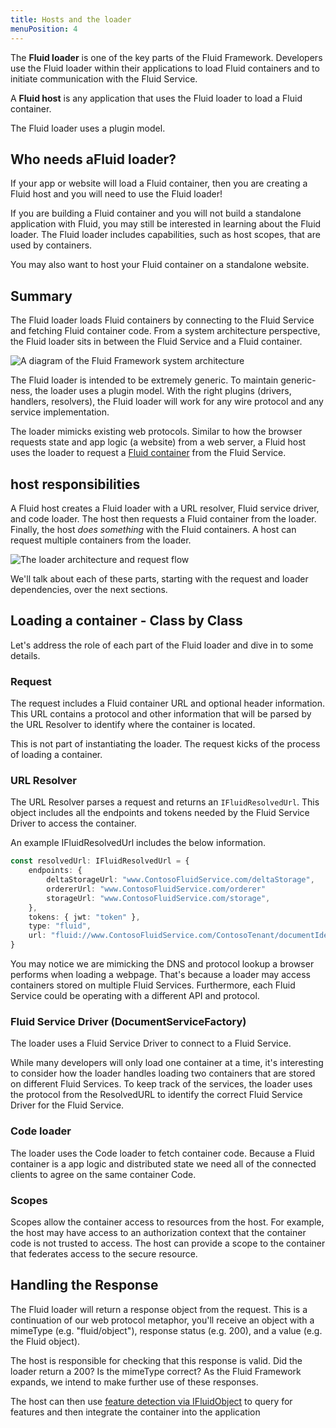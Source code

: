 ```yaml
---
title: Hosts and the loader
menuPosition: 4
---
```


The **Fluid loader** is one of the key parts of the Fluid Framework. Developers use the Fluid loader within their
applications to load Fluid containers and to initiate communication with the Fluid Service.

A **Fluid host** is any application that uses the Fluid loader to load a Fluid container.

The Fluid loader uses a plugin model.


## Who needs aFluid loader?

If your app or website will load a Fluid container, then you are creating a Fluid host and you will need to use the
Fluid loader!

If you are building a Fluid container and you will not build a standalone application with Fluid, you may still be
interested in learning about the Fluid loader. The Fluid loader includes capabilities, such as host scopes, that are used
by containers.

You may also want to host your Fluid container on a standalone website.


## Summary

The Fluid loader loads Fluid containers by connecting to the Fluid Service and fetching Fluid container code. From a
system architecture perspective, the Fluid loader sits in between the Fluid Service and a Fluid container.

![A diagram of the Fluid Framework system architecture](/docs/concepts/architecture.png)

The Fluid loader is intended to be extremely generic. To maintain generic-ness, the loader uses a plugin model. With the
right plugins (drivers, handlers, resolvers), the Fluid loader will work for any wire protocol and any service
implementation.

The loader mimicks existing web protocols. Similar to how the browser requests state and app logic (a website) from a
web server, a Fluid host uses the loader to request a [Fluid container](./containers-runtime.md) from the Fluid Service.

## host responsibilities

A Fluid host creates a Fluid loader with a URL resolver, Fluid service driver, and code loader. The host then requests a
Fluid container from the loader. Finally, the host *does something* with the Fluid containers. A host can request
multiple containers from the loader.

![The loader architecture and request flow](/docs/concepts/load-flow.png)

We'll talk about each of these parts, starting with the request and loader dependencies, over the next sections.

## Loading a container - Class by Class

Let's address the role of each part of the Fluid loader and dive in to some details.

### Request

The request includes a Fluid container URL and optional header information. This URL contains a protocol and other
information that will be parsed by the URL Resolver to identify where the container is located.

This is not part of instantiating the loader. The request kicks of the process of loading a container.

### URL Resolver

The URL Resolver parses a request and returns an `IFluidResolvedUrl`. This object includes all the endpoints and tokens
needed by the Fluid Service Driver to access the container.

An example IFluidResolvedUrl includes the below information.

```typescript
const resolvedUrl: IFluidResolvedUrl = {
    endpoints: {
        deltaStorageUrl: "www.ContosoFluidService.com/deltaStorage",
        ordererUrl: "www.ContosoFluidService.com/orderer"
        storageUrl: "www.ContosoFluidService.com/storage",
    },
    tokens: { jwt: "token" },
    type: "fluid",
    url: "fluid://www.ContosoFluidService.com/ContosoTenant/documentIdentifier",
}
```

You may notice we are mimicking the DNS and protocol lookup a browser performs when loading a webpage. That's because a
loader may access containers stored on multiple Fluid Services. Furthermore, each Fluid Service could be operating with
a different API and protocol.

### Fluid Service Driver (DocumentServiceFactory)

The loader uses a Fluid Service Driver to connect to a Fluid Service.

While many developers will only load one container at a time, it's interesting to consider how the loader handles
loading two containers that are stored on different Fluid Services. To keep track of the services, the loader uses the
protocol from the ResolvedURL to identify the correct Fluid Service Driver for the Fluid Service.

### Code loader

The loader uses the Code loader to fetch container code. Because a Fluid container is a app logic and distributed state
we need all of the connected clients to agree on the same container Code.

### Scopes

Scopes allow the container access to resources from the host. For example, the host may have access to an authorization
context that the container code is not trusted to access. The host can provide a scope to the container that federates
access to the secure resource.

## Handling the Response

The Fluid loader will return a response object from the request. This is a continuation of our web protocol metaphor,
you'll receive an object with a mimeType (e.g. "fluid/object"), response status (e.g. 200), and a value (e.g. the Fluid
object).

The host is responsible for checking that this response is valid. Did the loader return a 200? Is the mimeType correct?
As the Fluid Framework expands, we intend to make further use of these responses.

The host can then use [feature detection via IFluidObject](./feature-detection-iprovide.md) to query for features and
then integrate the container into the application
